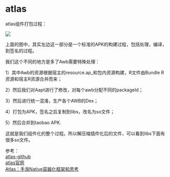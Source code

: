# atlas



atlas组件打包过程：

![](https://github.com/hningoba/KnowledgeSummary/blob/master/img/atlas%E7%BB%84%E4%BB%B6%E6%89%93%E5%8C%85%E8%BF%87%E7%A8%8B.png?raw=true)

上面的图中，其实左边这一部分是一个标准的APK的构建过程，包括处理，编译，到签名的过程。

我们这个不同的地方是多了Awb需要特殊处理：

1）其中Awb的资源根据宿主的resource.ap_和包内资源构建，R文件由Bundle R资源和宿主R资源合并而来；

2）然后我们对Aapt进行了修改，对每个awb分配不同的packageId；

3）然后进行统一混淆，生产各个AWB的Dex；

4）打包为APK，签名之后复制到libs，改名为so文件；

5）然后合并到taobao APK.

这就是我们组件化的整个过程。所以解压缩插件化后的文件，可以看到libs下面有很多so文件。

参考：<br>
[atlas-github](https://github.com/alibaba/atlas)<br>
[atlas官网](http://atlas.taobao.org/)<br>
[Atlas：手淘Native容器化框架和思考](http://www.infoq.com/cn/articles/shoutao-atlas)